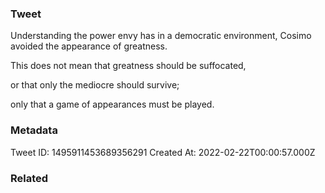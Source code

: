 ### Tweet
Understanding the power envy has in a democratic environment, Cosimo avoided the appearance of greatness.

This does not mean that greatness should be suffocated,

or that only the mediocre should survive;

only that a game of appearances must be played.

### Metadata
Tweet ID: 1495911453689356291
Created At: 2022-02-22T00:00:57.000Z

### Related

